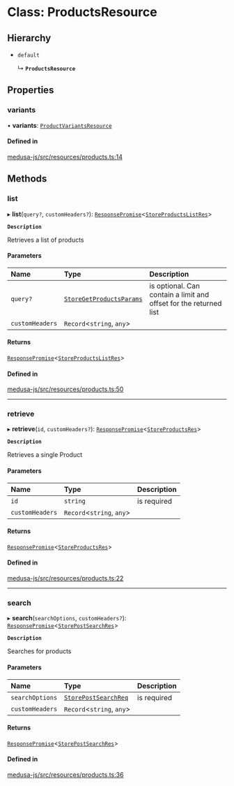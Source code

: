 # Class: ProductsResource

## Hierarchy

- `default`

  ↳ **`ProductsResource`**

## Properties

### variants

• **variants**: [`ProductVariantsResource`](ProductVariantsResource.md)

#### Defined in

[medusa-js/src/resources/products.ts:14](https://github.com/pKorsholm/medusa/blob/829d87b84/packages/medusa-js/src/resources/products.ts#L14)

## Methods

### list

▸ **list**(`query?`, `customHeaders?`): [`ResponsePromise`](../modules/internal.md#responsepromise)<[`StoreProductsListRes`](../modules/internal-41.md#storeproductslistres)\>

**`Description`**

Retrieves a list of products

#### Parameters

| Name | Type | Description |
| :------ | :------ | :------ |
| `query?` | [`StoreGetProductsParams`](internal-41.StoreGetProductsParams.md) | is optional. Can contain a limit and offset for the returned list |
| `customHeaders` | `Record`<`string`, `any`\> |  |

#### Returns

[`ResponsePromise`](../modules/internal.md#responsepromise)<[`StoreProductsListRes`](../modules/internal-41.md#storeproductslistres)\>

#### Defined in

[medusa-js/src/resources/products.ts:50](https://github.com/pKorsholm/medusa/blob/829d87b84/packages/medusa-js/src/resources/products.ts#L50)

___

### retrieve

▸ **retrieve**(`id`, `customHeaders?`): [`ResponsePromise`](../modules/internal.md#responsepromise)<[`StoreProductsRes`](../modules/internal-41.md#storeproductsres)\>

**`Description`**

Retrieves a single Product

#### Parameters

| Name | Type | Description |
| :------ | :------ | :------ |
| `id` | `string` | is required |
| `customHeaders` | `Record`<`string`, `any`\> |  |

#### Returns

[`ResponsePromise`](../modules/internal.md#responsepromise)<[`StoreProductsRes`](../modules/internal-41.md#storeproductsres)\>

#### Defined in

[medusa-js/src/resources/products.ts:22](https://github.com/pKorsholm/medusa/blob/829d87b84/packages/medusa-js/src/resources/products.ts#L22)

___

### search

▸ **search**(`searchOptions`, `customHeaders?`): [`ResponsePromise`](../modules/internal.md#responsepromise)<[`StorePostSearchRes`](../modules/internal-41.md#storepostsearchres)\>

**`Description`**

Searches for products

#### Parameters

| Name | Type | Description |
| :------ | :------ | :------ |
| `searchOptions` | [`StorePostSearchReq`](internal-41.StorePostSearchReq.md) | is required |
| `customHeaders` | `Record`<`string`, `any`\> |  |

#### Returns

[`ResponsePromise`](../modules/internal.md#responsepromise)<[`StorePostSearchRes`](../modules/internal-41.md#storepostsearchres)\>

#### Defined in

[medusa-js/src/resources/products.ts:36](https://github.com/pKorsholm/medusa/blob/829d87b84/packages/medusa-js/src/resources/products.ts#L36)
